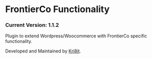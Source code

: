 # FrontierCo Functionality
### Current Version: 1.1.2

Plugin to extend Wordpress/Woocommerce with FrontierCo specific functionality.

Developed and Maintained by [Kri8it](https://kri8it.com/).
